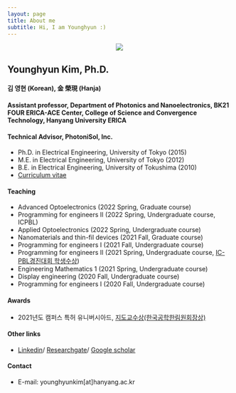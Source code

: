 ```yaml
---
layout: page
title: About me
subtitle: Hi, I am Younghyun :)
---
```


<p align="center"><img src="https://user-images.githubusercontent.com/32427749/130535244-3c8956f4-23e3-4b1b-92f9-a2343ab566b3.png"></p>

## Younghyun Kim, Ph.D.
#### 김 영현 (Korean), 金 榮現 (Hanja)
#### Assistant professor, Department of Photonics and Nanoelectronics, BK21 FOUR ERICA-ACE Center, College of Science and Convergence Technology, Hanyang University ERICA
#### Technical Advisor, PhotoniSol, Inc.
<!--- 
#### Director of Neuromorphic Materials and Devices, Pebble-Square, Inc.
--->

- Ph.D. in Electrical Engineering, University of Tokyo (2015)
- M.E. in Electrical Engineering, University of Tokyo (2012) 
- B.E. in Electrical Engineering, University of Tokushima (2010)
- [Curriculum vitae](https://yh2424.github.io/cv)

#### Teaching
- Advanced Optoelectronics  (2022 Spring, Graduate course)
- Programming for engineers II  (2022 Spring, Undergraduate course, ICPBL)
- Applied Optoelectronics  (2022 Spring, Undergraduate course)
- Nanomaterials and thin-fil devices (2021 Fall, Graduate course)
- Programming for engineers I (2021 Fall, Undergraduate course)
- Programming for engineers II (2021 Spring, Undergraduate course, [IC-PBL경진대회 학생수상](https://yh2424.github.io/2021-08-11-Award/))
- Engineering Mathematics 1 (2021 Spring, Undergraduate course)
- Display engineering (2020 Fall, Undergraduate course)
- Programming for engineers I (2020 Fall, Undergraduate course)

#### Awards
- 2021년도 캠퍼스 특허 유니버시아드, [지도교수상(한국공학한림원회장상)](https://yh2424.github.io/2021-11-24-CPU/) 

#### Other links
- [Linkedin](https://www.linkedin.com/in/younghyun-kim-6806b5119)/  [Researchgate](https://www.researchgate.net/profile/Younghyun_Kim4)/ [Google scholar](https://scholar.google.com/citations?user=-X-RZCgAAAAJ&hl=en)

#### Contact
- E-mail: younghyunkim[at]hanyang.ac.kr

<!--- 
![image](https://user-images.githubusercontent.com/32427749/127579757-95fe1d97-7820-4485-acfe-42483abd727e.png)
![image](https://user-images.githubusercontent.com/32427749/130535244-3c8956f4-23e3-4b1b-92f9-a2343ab566b3.png)
--->